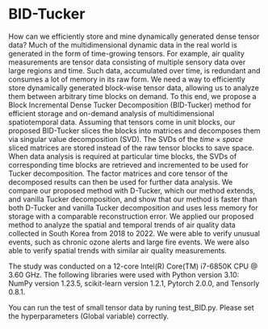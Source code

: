 # BID-Tucker
How can we efficiently store and mine dynamically generated dense tensor data? 
Much of the multidimensional dynamic data in the real world is generated in the form of time-growing tensors. 
For example, air quality measurements are tensor data consisting of multiple sensory data over large regions and time. 
Such data, accumulated over time, is redundant and consumes a lot of memory in its raw form. 
We need a way to efficiently store dynamically generated block-wise tensor data, allowing us to analyze them between arbitrary time blocks on demand.
To this end, we propose a Block Incremental Dense Tucker Decomposition (BID-Tucker) method for efficient storage and on-demand analysis of multidimensional spatiotemporal data.  Assuming that tensors come in unit blocks, our proposed BID-Tucker slices the blocks into matrices and decomposes them via singular value decomposition (SVD). The SVDs of the $time \times space$ sliced matrices are stored instead of the raw tensor blocks to save space. 
When data analysis is required at particular time blocks, the SVDs of corresponding time blocks are retrieved and incremented to be used for Tucker decomposition. 
The factor matrices and core tensor of the decomposed results can then be used for further data analysis. 
We compare our proposed method with D-Tucker, which our method extends, and vanilla Tucker decomposition, and show that our method is faster than both D-Tucker and vanilla Tucker decomposition and uses less memory for storage with a comparable reconstruction error.   We applied our proposed method to analyze the spatial and temporal trends of air quality data collected in South Korea from 2018 to 2022. We were able to verify unusual events, such as chronic ozone alerts and large fire events. We were also able to verify spatial trends with similar air quality measurements.


The study was conducted on a 12-core Intel(R) Core(TM) i7-6850K CPU @ 3.60 GHz. 
The following libraries were used with Python version 3.10: NumPy version 1.23.5, scikit-learn version 1.2.1, Pytorch 2.0.0, and Tensorly 0.8.1. 
    
You can run the test of small tensor data by runing test_BID.py. Please set the hyperparameters (Global variable) correctly. 
